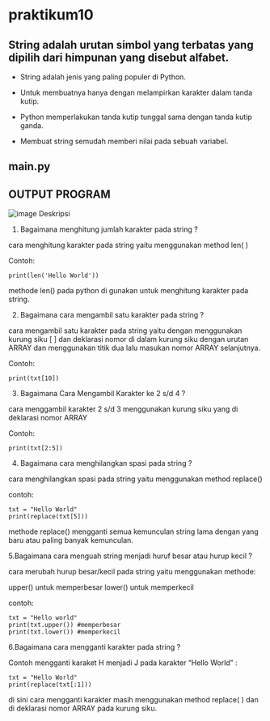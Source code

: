 # praktikum10
## String adalah urutan simbol yang terbatas yang dipilih dari himpunan yang disebut alfabet.

- String adalah jenis yang paling populer di Python.

- Untuk membuatnya hanya dengan melampirkan
karakter dalam tanda kutip.

- Python memperlakukan tanda kutip tunggal sama
dengan tanda kutip ganda.

- Membuat string semudah memberi nilai pada sebuah
variabel.
## main.py
## OUTPUT PROGRAM
![image](https://user-images.githubusercontent.com/115862112/209076838-e7b88174-ee49-4b3e-bf00-0734fac4f4f9.png)
Deskripsi
1. Bagaimana menghitung jumlah karakter pada string ?

cara menghitung karakter pada string yaitu menggunakan method len( )

Contoh:
```
print(len('Hello World'))
```
methode len() pada python di gunakan untuk menghitung karakter pada string.

2. Bagaimana cara mengambil satu karakter pada string ?

cara mengambil satu karakter pada string yaitu dengan menggunakan kurung siku [ ] dan deklarasi nomor di dalam kurung siku dengan urutan ARRAY dan menggunakan titik dua lalu masukan nomor ARRAY selanjutnya.

Contoh:
```
print(txt[10])
```
3. Bagaimana Cara Mengambil Karakter ke 2 s/d 4 ?

cara menggambil karakter 2 s/d 3 menggunakan kurung siku yang di deklarasi nomor ARRAY

Contoh:
```
print(txt[2:5])
```
4. Bagaimana cara menghilangkan spasi pada string ?

cara menghilangkan spasi pada string yaitu menggunakan method replace()

contoh:
```
txt = "Hello World"
print(replace(txt[5]))
```
methode replace() mengganti semua kemunculan string lama dengan yang baru atau paling banyak kemunculan.

5.Bagaimana cara menguah string menjadi huruf besar atau hurup kecil ?

cara merubah hurup besar/kecil pada string yaitu menggunakan methode:

upper() untuk memperbesar
lower() untuk memperkecil

contoh:
```
txt = "Hello world"
print(txt.upper()) #memperbesar
print(txt.lower()) #memperkecil
```
6.Bagaimana cara mengganti karakter pada string ?

Contoh mengganti karaket H menjadi J pada karakter “Hello World” :
```
txt = "Hello World"
print(replace(txt[:1]))
```
di sini cara mengganti karakter masih menggunakan method replace( ) dan di deklarasi nomor ARRAY pada kurung siku.
